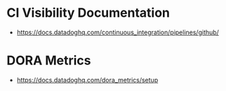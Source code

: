 # CI Visibility Documentation
- https://docs.datadoghq.com/continuous_integration/pipelines/github/

# DORA Metrics
- https://docs.datadoghq.com/dora_metrics/setup